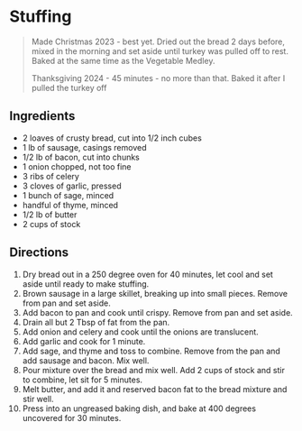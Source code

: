 # Stuffing

> Made Christmas 2023 - best yet. Dried out the bread 2 days before, mixed in
> the morning and set aside until turkey was pulled off to rest. Baked at the
> same time as the Vegetable Medley.
>
> Thanksgiving 2024 - 45 minutes - no more than that.
> Baked it after I pulled the turkey off

## Ingredients

- 2 loaves of crusty bread, cut into 1/2 inch cubes
- 1 lb of sausage, casings removed
- 1/2 lb of bacon, cut into chunks
- 1 onion chopped, not too fine
- 3 ribs of celery
- 3 cloves of garlic, pressed
- 1 bunch of sage, minced
- handful of thyme, minced
- 1/2 lb of butter
- 2 cups of stock

## Directions

1. Dry bread out in a 250 degree oven for 40 minutes, let cool and set aside
   until ready to make stuffing.
2. Brown sausage in a large skillet, breaking up into small pieces. Remove from
   pan and set aside.
3. Add bacon to pan and cook until crispy. Remove from pan and set aside.
4. Drain all but 2 Tbsp of fat from the pan.
5. Add onion and celery and cook until the onions are translucent.
6. Add garlic and cook for 1 minute.
7. Add sage, and thyme and toss to combine. Remove from the pan and add sausage
   and bacon. Mix well.
8. Pour mixture over the bread and mix well. Add 2 cups of stock and stir to
   combine, let sit for 5 minutes.
9. Melt butter, and add it and reserved bacon fat to the bread mixture and stir
   well.
10. Press into an ungreased baking dish, and bake at 400 degrees uncovered for
    30 minutes.
